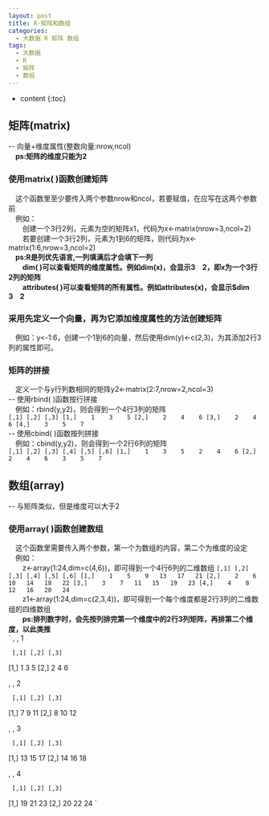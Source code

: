 ```yaml
---
layout: post
title: R-矩阵和数组
categories:
  - 大数据 R 矩阵 数组
tags:
  - 大数据
  - R
  - 矩阵
  - 数组
---
```


* content
{:toc}

## 矩阵(matrix)
--&nbsp;向量+维度属性(整数向量:nrow,ncol)<br>
&emsp;**ps:矩阵的维度只能为2<br>**

### 使用matrix(&nbsp;)函数创建矩阵
&emsp;这个函数里至少要传入两个参数nrow和ncol，若要赋值，在应写在这两个参数前<br>
&emsp;例如：<br>
&emsp;&emsp;创建一个3行2列，元素为空的矩阵x1，代码为x<-matrix(nrow=3,ncol=2)<br>
&emsp;&emsp;若要创建一个3行2列，元素为1到6的矩阵，则代码为x<-matrix(1:6,nrow=3,ncol=2)<br>
**&emsp;ps:R是列优先语言,一列填满后才会填下一列<br>
&emsp;&emsp;dim(&nbsp;)可以查看矩阵的维度属性。例如dim(x)，会显示3&emsp;2，即x为一个3行2列的矩阵<br>
&emsp;&emsp;attributes(&nbsp;)可以查看矩阵的所有属性。例如attributes(x)，会显示$dim&emsp;3&emsp;2<br>**

### 采用先定义一个向量，再为它添加维度属性的方法创建矩阵
&emsp;例如：y<-1:6，创建一个1到6的向量，然后使用dim(y)<-c(2,3)，为其添加2行3列的属性即可。<br>

### 矩阵的拼接
&emsp;定义一个与y行列数相同的矩阵y2<-matrix(2:7,nrow=2,ncol=3)<br>
--&nbsp;使用rbind(&nbsp;)函数按行拼接<br>
&emsp;例如：rbind(y,y2)，则会得到一个4行3列的矩阵<br>
`
     [,1] [,2] [,3]
[1,]    1    3    5
[2,]    2    4    6
[3,]    2    4    6
[4,]    3    5    7
`<br>
--&nbsp;使用cbind(&nbsp;)函数按列拼接<br>
&emsp;例如：cbind(y,y2)，则会得到一个2行6列的矩阵<br>
`
     [,1] [,2] [,3] [,4] [,5] [,6]
[1,]    1    3    5    2    4    6
[2,]    2    4    6    3    5    7
`<br>

## 数组(array)
--&nbsp;与矩阵类似，但是维度可以大于2<br>
### 使用array(&nbsp;)函数创建数组
&emsp;这个函数里需要传入两个参数，第一个为数组的内容，第二个为维度的设定<br>
&emsp;例如：<br>
&emsp;&emsp;z<-array(1:24,dim=c(4,6))，即可得到一个4行6列的二维数组
`
     [,1] [,2] [,3] [,4] [,5] [,6]
[1,]    1    5    9   13   17   21
[2,]    2    6   10   14   18   22
[3,]    3    7   11   15   19   23
[4,]    4    8   12   16   20   24
`<br>
&emsp;&emsp;z1<-array(1:24,dim=c(2,3,4))，即可得到一个每个维度都是2行3列的二维数组的四维数组<br>
&emsp;&emsp;**ps:排列数字时，会先按列排完第一个维度中的2行3列矩阵，再排第二个维度，以此类推<br>**
`
, , 1

     [,1] [,2] [,3]
[1,]    1    3    5
[2,]    2    4    6

, , 2

     [,1] [,2] [,3]
[1,]    7    9   11
[2,]    8   10   12

, , 3

     [,1] [,2] [,3]
[1,]   13   15   17
[2,]   14   16   18

, , 4

     [,1] [,2] [,3]
[1,]   19   21   23
[2,]   20   22   24
`<br>




